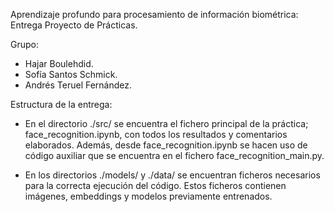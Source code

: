 Aprendizaje profundo para procesamiento de información biométrica: 
Entrega Proyecto de Prácticas.

Grupo:
 - Hajar Boulehdid.
 - Sofía Santos Schmick.
 - Andrés Teruel Fernández.

Estructura de la entrega:

 - En el directorio ./src/ se encuentra el fichero principal de la práctica; face_recognition.ipynb, con todos los resultados y comentarios elaborados. Además, desde face_recognition.ipynb se hacen uso de código auxiliar que se encuentra en el fichero face_recognition_main.py.

 - En los directorios ./models/ y ./data/ se encuentran ficheros necesarios para la correcta ejecución del código. Estos ficheros contienen imágenes, embeddings y modelos previamente entrenados.
